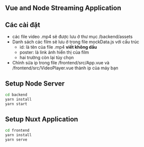 ## Vue and Node Streaming Application

## Các cài đặt
* các file video .mp4 sẽ được lưu ở thư mục /backend/assets
* Danh sách các film sẽ lưu ở trong file mockData.js với cấu trúc
    * id: là tên của file .mp4 **viết không dấu**
    * poster: là link ảnh hiển thị của film
    * hai trường còn lại tùy chọn
* Chỉnh sửa ip trong file /frontend/src/App.vue và /frontend/src/VideoPlayer.vue thành ip của máy bạn
## Setup Node Server
``` bash
cd backend
yarn install
yarn start
```

## Setup Nuxt Application
``` bash
cd frontend
yarn install
yarn serve
```
